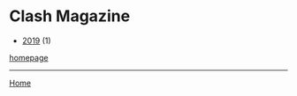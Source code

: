 # Clash Magazine

  * [2019](./clash-magazine-2019.md) (1)

[homepage](https://www.clashmusic.com/)

----

[Home](../index.md)
